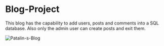 # Blog-Project
This blog has the capability to add users, posts and comments into a SQL database. Also only the admin user can create posts and exit them.



![Patalin-s-Blog](https://user-images.githubusercontent.com/42389395/165117977-6198c8d9-57fa-4280-ac79-44f56fc45c3a.png)
